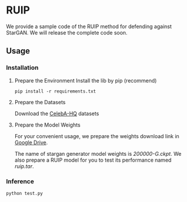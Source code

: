 # RUIP
We provide a sample code of the RUIP method for defending against StarGAN. We will release the complete code soon.

## Usage
### Installation
1. Prepare the Environment
   Install the lib by pip (recommend)
    ```
    pip install -r requirements.txt
    ```
2. Prepare the Datasets

   Download the [CelebA-HQ](https://github.com/switchablenorms/CelebAMask-HQ) datasets
4. Prepare the Model Weights
   
   For your convenient usage, we prepare the weights download link in [Google Drive](https://drive.google.com/file/d/1FAR90yS9JN-bX_WyAPeSxf2pc_alGLDT/view?usp=drive_link).

   The name of stargan generator model weights is *200000-G.ckpt*. We also prepare a RUIP model for you to test its performance named *ruip.tar*.

### Inference

   ```python
   python test.py
   ```
